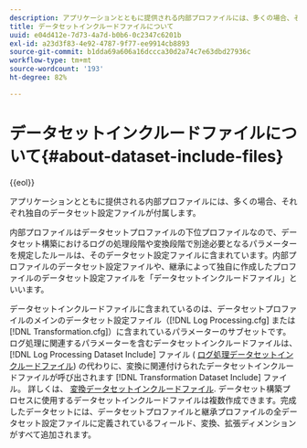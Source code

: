 ```yaml
---
description: アプリケーションとともに提供される内部プロファイルには、多くの場合、それぞれ独自のデータセット設定ファイルが付属します。
title: データセットインクルードファイルについて
uuid: e04d412e-7d73-4a7d-b0b6-0c2347c6201b
exl-id: a23d3f83-4e92-4787-9f77-ee9914cb8893
source-git-commit: b1dda69a606a16dccca30d2a74c7e63dbd27936c
workflow-type: tm+mt
source-wordcount: '193'
ht-degree: 82%

---
```


# データセットインクルードファイルについて{#about-dataset-include-files}

{{eol}}

アプリケーションとともに提供される内部プロファイルには、多くの場合、それぞれ独自のデータセット設定ファイルが付属します。

内部プロファイルはデータセットプロファイルの下位プロファイルなので、データセット構築におけるログの処理段階や変換段階で別途必要となるパラメーターを規定したルールは、そのデータセット設定ファイルに含まれています。内部プロファイルのデータセット設定ファイルや、継承によって独自に作成したプロファイルのデータセット設定ファイルを「データセットインクルードファイル」といいます。

データセットインクルードファイルに含まれているのは、データセットプロファイルのメインのデータセット設定ファイル（[!DNL Log Processing.cfg] または [!DNL Transformation.cfg]）に含まれているパラメーターのサブセットです。ログ処理に関連するパラメーターを含むデータセットインクルードファイルは、 [!DNL Log Processing Dataset Include] ファイル ( [ログ処理データセットインクルードファイル](../../../home/c-dataset-const-proc/c-dataset-inc-files/c-types-dataset-inc-files/c-log-proc-dataset-inc-files/c-log-proc-dataset-inc-files.md#concept-999475a22519432e98844622ca95b6ab)) の代わりに、変換に関連付けられたデータセットインクルードファイルが呼び出されます [!DNL Transformation Dataset Include] ファイル。 詳しくは、 [変換データセットインクルードファイル](../../../home/c-dataset-const-proc/c-dataset-inc-files/c-types-dataset-inc-files/c-trans-dataset-inc-files.md#concept-c64aa78ed9ce40b8a0f4932c82ff5ace). データセット構築プロセスに使用するデータセットインクルードファイルは複数作成できます。完成したデータセットには、データセットプロファイルと継承プロファイルの全データセット設定ファイルに定義されているフィールド、変換、拡張ディメンションがすべて追加されます。
